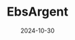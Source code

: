 ---  
layout: startup_page  
title: "EbsArgent"  
id: "thioredoxinsystems.com"  
permalink: "/ebsargentthioredoxinsystems.com10302024/"  
website: "http://www.thioredoxinsystems.com/"  
funding_round: "Series A"  
funding_amount: "$2.4M"  
investors: "Mikael Lönn, MD, Jens Mogensen, GU Ventures, Vasa Angels, Annexstruktur, Gobia Enterprises"  
about: "EbsArgent is a first-in-class bactericidal antibiotic for urinary tract infections (UTIs) caused by antibiotic-resistant bacteria. It uses a novel mechanism of action, combining silver ions and ebselen to disable the bacterial thioredoxin enzyme system. This approach aims to combat the growing global health threat of multidrug-resistant UTIs."  
markets: "Pharmaceuticals, Antibiotic, Healthtech"  
hq: "Solna, Stockholm, Sweden"  
founded_year: ""  
linkedin: ""  
twitter: ""  
instagram: ""  
facebook: ""  
crunchbase: ""  
pitchbook: ""  

date_display: "30-Oct-2024"  
date: "2024-10-30"

# SEO Optimization  
meta_title: "EbsArgent - Series A Funding ($2.4M)"  
meta_description: "EbsArgent, EbsArgent is a first-in-class bactericidal antibiotic for urinary tract infections (UTIs) caused by antibiotic-resistant bacteria. It uses a novel mec..."  
meta_keywords: "EbsArgent, Pharmaceuticals, Antibiotic, Healthtech, Series A funding"  
canonical_url: "https://startup.projectstartups.com/ebsargentthioredoxinsystems.com10302024/"  
---